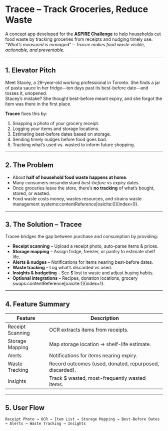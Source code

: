 # Tracee – Track Groceries, Reduce Waste

A concept app developed for the **ASPIRE Challenge** to help households cut food waste by tracking groceries from receipts and nudging timely use.  
*“What’s measured is managed” – Tracee makes food waste visible, actionable, and preventable.*

---

## 1. Elevator Pitch
Meet Stacey, a 29-year-old working professional in Toronto. She finds a jar of pasta sauce in her fridge—ten days past its best-before date—and tosses it, unopened.  
Stacey’s mistake? She thought best-before meant expiry, and she forgot the item was there in the first place.

**Tracee** fixes this by:
1. Snapping a photo of your grocery receipt.
2. Logging your items and storage locations.
3. Estimating best-before dates based on storage.
4. Sending timely nudges before food goes bad.
5. Tracking what’s used vs. wasted to inform future shopping.

---

## 2. The Problem
- About **half of household food waste happens at home**.
- Many consumers misunderstand *best-before* vs *expiry* dates.
- Once groceries leave the store, there’s **no tracking** of what’s bought, stored, or wasted.
- Food waste costs money, wastes resources, and strains waste management systems:contentReference[oaicite:0]{index=0}.

---

## 3. The Solution – Tracee
Tracee bridges the gap between purchase and consumption by providing:
- **Receipt scanning** – Upload a receipt photo, auto-parse items & prices.
- **Storage mapping** – Assign fridge, freezer, or pantry to estimate shelf life.
- **Alerts & nudges** – Notifications for items nearing best-before dates.
- **Waste tracking** – Log what’s discarded vs used.
- **Insights & budgeting** – See $ lost to waste and adjust buying habits.
- **Optional integrations** – Recipes, donation locations, grocery swaps:contentReference[oaicite:1]{index=1}.

---

## 4. Feature Summary

| Feature         | Description |
|-----------------|-------------|
| Receipt Scanning | OCR extracts items from receipts. |
| Storage Mapping | Map storage location → shelf-life estimate. |
| Alerts          | Notifications for items nearing expiry. |
| Waste Tracking  | Record outcomes (used, donated, repurposed, discarded). |
| Insights        | Track $ wasted, most-frequently wasted items. |

---

## 5. User Flow

```plaintext
Receipt Photo → OCR → Item List → Storage Mapping → Best-Before Dates → Alerts → Waste Tracking → Insights

